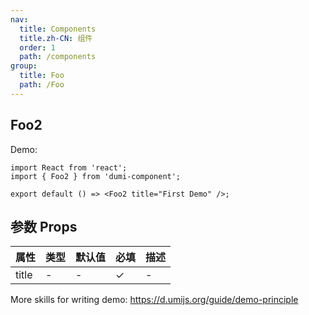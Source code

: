 ```yaml
---
nav:
  title: Components
  title.zh-CN: 组件
  order: 1
  path: /components
group:
  title: Foo
  path: /Foo
---
```


## Foo2

Demo:

```tsx
import React from 'react';
import { Foo2 } from 'dumi-component';

export default () => <Foo2 title="First Demo" />;
```

## 参数 Props

| 属性  | 类型 | 默认值 | 必填 | 描述 |
| ----- | ---- | ------ | ---- | ---- |
| title | -    | -      | ✓    | -    |

More skills for writing demo: https://d.umijs.org/guide/demo-principle
